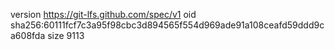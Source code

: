 version https://git-lfs.github.com/spec/v1
oid sha256:60111fcf7c3a95f98cbc3d894565f554d969ade91a108ceafd59ddd9ca608fda
size 9113

